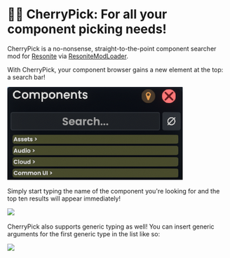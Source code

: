 # 🍃🍒 CherryPick: For all your component picking needs!

CherryPick is a no-nonsense, straight-to-the-point component searcher mod for [Resonite](https://resonite.com) via [ResoniteModLoader](https://github.com/resonite-modding-group/ResoniteModLoader).

With CherryPick, your component browser gains a new element at the top: a search bar!

<img src="image.png" width="400">

Simply start typing the name of the component you're looking for and the top ten results will appear immediately!

<img src="Resonite_pm9oFaDfHo.gif" width="250">

CherryPick also supports generic typing as well! You can insert generic arguments for the first generic type in the list like so:

<img src="Resonite_MpNIjXzyrg.gif" width=350>